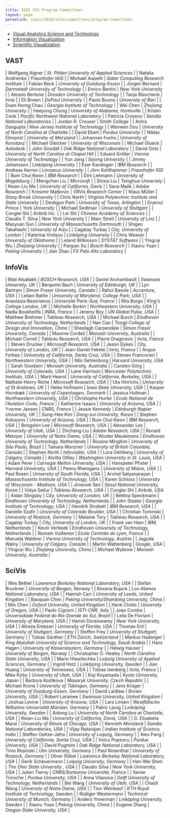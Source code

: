 ```yaml
---
title: IEEE VIS Program Committees
layout: page
permalink: /year/2019/info/committees/program-committees
---
```


* [Visual Analytics Science and Technology](#vast)
* [Information Visualization](#infovis)
* [Scientific Visualization](#scivis)

## <a name="vast"></a> VAST

| Wolfgang Aigner | *St. Pölten University of Applied Sciences* |
| Natalia Andrienko | *Fraunhofer IAIS* |
| Michaël Aupetit | *Qatar Computing Research Institute* |
| Fabian Beck | *University of Duisburg-Essen* |
| Jürgen Bernard | *Darmstadt University of Technology* |
| Enrico Bertini | *New York University* |
| Alessio Bertone | *Dresden University of Technology* |
| Tanja Blascheck | *Inria* |
| Eli Brown | *DePaul University* |
| Paolo Buono | *University of Bari* |
| Duen Horng Chau | *Georgia Institute of Technology* |
| Wei Chen | *Zhejiang University* |
| Haeyong Chung | *University of Alabama, Huntsville* |
| Kristin Cook | *Pacific Northwest National Laboratory* |
| Patricia Crossno | *Sandia National Laboratories* |
| Jordan R. Crouser | *Smith College* |
| Aritra Dasgupta | *New Jersey Institute of Technology* |
| Wenwen Dou | *University of North Carolina at Charlotte* |
| David Ebert | *Purdue University* |
| Niklas Elmqvist | *University of Maryland* |
| Johannes Fuchs | *University of Konstanz* |
| Michael Gleicher | *University of Wisconsin* |
| Michael Glueck | *Autodesk* |
| John Goodall | *Oak Ridge National Laboratory* |
| David Gotz | *University  of North Carolina at Chapel Hill* |
| Eduard Gröller | *Vienna University of Technology* |
| Yun Jang | *Sejong University* |
| Jimmy Johansson | *Linköping University* |
| Eser Kandogan | *IBM Research* |
| Andreas Kerren | *Linnaeus University* |
| Jörn Kohlhammer | *Fraunhofer IGD* |
| Bum Chul Kwon | *IBM Research* |
| Dirk Lehmann | *University of Magdeburg* |
| Mengchen Liu | *Microsoft* |
| Shixia Liu | *Tsinghua University* |
| Kwan-Liu Ma | *University of California, Davis* |
| Sana Malik | *Adobe Research* |
| Kresimir Matkovic | *VRVis Research Center* |
| Klaus Müller | *Stony Brook University* |
| Chris North | *Virginia Polytechnic Institute and State University* |
| Deokgun Park | *University of Texas, Arlington* |
| Enamul Prince | *York University* |
| Michael Sedlmair | *University of Stuttgart* |
| Conglei Shi | *Airbnb Inc.* |
| Lei Shi | *Chinese Academy of Sciences* |
| Claudio T. Silva | *New York University* |
| Marc Streit | *University of Linz* |
| Maoyuan Sun | *University of Massachusetts Dartmouth* |
| Shigeo Takahashi | *University of Aizu* |
| Cagatay Turkay | *City, University of London* |
| Katerina Vrotsou | *Linköping University* |
| Chris Weaver | *University of Oklahoma* |
| Leland Wilkinson | *SYSTAT Software* |
| Yingcai Wu | *Zhejiang University* |
| Panpan Xu | *Bosch Research* |
| Xiaoru Yuan | *Peking University* |
| Jian Zhao | *FX Palo Alto Laboratory* |


## <a name="infovis"></a> InfoVis

| Bilal Alsallakh | *BOSCH Research, USA* |
| Daniel Archambault | *Swansea University, UK* |
| Benjamin Bach | *University of Edinburgh, UK* |
| Lyn Bartram | *Simon Fraser University, Canada* |
| Rahul Basole | *Accenture, USA* |
| Leilani Battle | *University of Maryland, College Park, USA* |
| Anastasia Bezerianos | *Université Paris-Sud, France* |
| Rita Borgo | *King's College London, UK* |
| Michelle Borkin | *Northeastern University, USA* |
| Nadia Boukhelifa | *INRA, France* |
| Jeremy Boy | *UN Global Pulse, USA* |
| Matthew Brehmer | *Tableau Research, USA* |
| Michael Burch | *Eindhoven University of Technology, Netherlands* |
| Nan Cao | *Tongji College of Design and Innovation, China* |
| Sheelagh Carpendale | *Simon Fraser University, Canada* |
| Maxime Cordeil | *Monash University, Australia* |
| Michael Correll | *Tableau Research, USA* |
| Pierre Dragicevic | *Inria, France* |
| Steven Drucker | *Microsoft Research, USA* |
| Jason Dykes | *City, University of London, UK* |
| Jean-Daniel Fekete | *Inria, France* |
| Angus Forbes | *University of California, Santa Cruz, USA* |
| Steven Franconeri | *Northwestern University, USA* |
| Nils Gehlenborg | *Harvard University, USA* |
| Sarah Goodwin | *Monash University, Australia* |
| Carsten Görg | *University of Colorado, USA* |
| Lane Harrison | *Worcester Polytechnic Institute, USA* |
| Marti Hearst | *University of California, Berkeley, USA* |
| Nathalie Henry Riche | *Microsoft Research, USA* |
| Uta Hinrichs | *University of St Andrews, UK* |
| Heike Hofmann | *Iowa State University, USA* |
| Kasper Hornbæk | *University of Copenhagen, Denmark* |
| Jessica Hullman | *Northwestern University, USA* |
| Christophe Hurter | *Ecole National de l'Aviation Civile, France* |
| Katherine Isaacs | *University of Arizona, USA* |
| Yvonne Jansen | *CNRS, France* |
| Jessie Kennedy | *Edinburgh Napier University, UK* |
| Sung-Hee Kim | *Dong-eui University, Korea* |
| Stephen Kobourov | *University of Arizona, USA* |
| Bum Chul Kwon | *IBM Research, USA* |
| Bongshin Lee | *Microsoft Research, USA* |
| Alexander Lex | *University of Utah, USA* |
| Zhicheng Liu | *Adobe Research, USA* |
| Ronald Metoyer | *University of Notre Dame, USA* |
| Wouter Meulemans | *Eindhoven University of Technology, Netherlands* |
| Rosane Minghim | *University of São Paulo, Brazil* |
| Tamara Munzner | *University of British Columbia, Canada* |
| Stephen North | *Infovisible, USA* |
| Lora Oehlberg | *University of Calgary, Canada* |
| Alvitta Ottley | *Washington University in St. Louis, USA* |
| Adam Perer | *Carnegie Mellon University, USA* |
| Hanspeter Pfister | *Harvard University, USA* |
| Penny Rheingans | *University of Maine, USA* |
| Paul Rosen | *University of South Florida, USA* |
| Arvind Satyanarayan | *Massachusetts Institute of Technology, USA* |
| Karen Schloss | *University of Wisconsin - Madison, USA* |
| Jinwook Seo | *Seoul National University, Korea* |
| Vidya Setlur | *Tableau Research, USA* |
| Conglei Shi | *Airbnb, USA* |
| Aidan Slingsby | *City, University of London, UK* |
| Bettina Speckmann | *Eindhoven University of Technology, Netherlands* |
| John Stasko | *Georgia Institute of Technology, USA* |
| Hendrik Strobelt | *IBM Research, USA* |
| Danielle Szafir | *University of Colorado Boulder, USA* |
| Christian Tominski | *University of Rostock, Germany* |
| Melanie Tory | *Tableau Research, USA* |
| Cagatay Turkay | *City, University of London, UK* |
| Frank van Ham | *IBM, Netherlands* |
| Kevin Verbeek | *Eindhoven University of Technology, Netherlands* |
| Romain Vuillemot | *Ecole Centrale de Lyon, France* |
| Manuela Waldner | *Vienna University of Technology, Austria* |
| Jagoda Walny | *University of Calgary, Canada* |
| Martin Wattenberg | *Google, USA* |
| Yingcai Wu | *Zhejiang University, China* |
| Michael Wybrow | *Monash University, Australia* |

## <a name="scivis"></a> SciVis

| Wes Bethel | *Lawrence Berkeley National Laboratory, USA* |
| Stefan Bruckner | *University of Bergen, Norway* |
| Roxana Bujack | *Los Alamos National Laboratory, USA* |
| Hamish Carr | *University of Leeds, United Kingdom* |
| Baoquan Chen | *Peking University/Shandong University, China* |
| Min Chen | *Oxford University, United Kingdom* |
| Hank Childs | *University of Oregon, USA* |
| Paolo Cignoni | *ISTI-CNR, Italy* |
| Joao Comba | *Universidade Federal do Rio Grande do Sul, Brazil* |
| Leila De Floriani | *University of Maryland, USA* |
| Harish Doraiswamy | *New York University, USA* |
| Alireza Entezari | *University of Florida, USA* |
| Thomas Ertl | *University of Stuttgart, Germany* |
| Steffen Frey | *University of Stuttgart, Germany* |
| Tobias Günther | *ETH Zürich, Switzerland* |
| Markus Hadwiger | *King Abdullah University of Science and Technology, Saudi Arabia* |
| Hans Hagen | *University of Kaiserslautern, Germany* |
| Helwig Hauser | *University of Bergen, Norway* |
| Christopher G. Healey | *North Carolina State University, USA* |
| Mario Hlawitschka | *Leipzig University of Applied Sciences, Germany* |
| Ingrid Hotz | *Linköping University, Sweden* |
| Jian Huang | *University of Tennessee, USA* |
| Tobias Isenberg | *Inria, France* |
| Mike Kirby | *University of Utah, USA* |
| Koji Koyamada | *Kyoto University, Japan* |
| Barbora Kozlikova | *Masaryk University, Czech Republic* |
| Michael Krone | *University of Tübingen, Germany* |
| Jens Krüger | *University of Duisburg-Essen, Germany* |
| David Laidlaw | *Brown University, USA* |
| Robert Laramee | *Swansea University, United Kingdom* |
| Joshua Levine | *University of Arizona, USA* |
| Lars Linsen | *Westfälische Wilhelms-Universität Münster, Germany* |
| Patric Ljung | *Linköping University, Sweden* |
| Aidong Lu | *University of North Carolina at Charlotte, USA* |
| Kwan-Liu Ma | *University of California, Davis, USA* |
| G. Elisabeta Marai | *University of Illinois at Chicago, USA* |
| Kenneth Moreland | *Sandia National Laboratories, USA* |
| Vijay Natarajan | *Indian Institute of Science, India* |
| Steffen Oeltze-Jafra | *University of Leipzig, Germany* |
| Alex Pang | *University of California, Santa Cruz, USA* |
| Voicu Popescu | *Purdue University, USA* |
| David Pugmire | *Oak Ridge National Laboratory, USA* |
| Timo Ropinski | *Ulm University, Germany* |
| Paul Rosenthal | *University of Rostock, Germany* |
| Oliver Rübel | *Lawrence Berkeley National Laboratory, USA* |
| Gerik Scheuermann | *Leipzig University, Germany* |
| Han-Wei Shen | *The Ohio State University , USA* |
| Claudio Silva | *New York University, USA* |
| Julien Tierny | *CNRS/Sorbonne Université, France* |
| Xavier Tricoche | *Purdue University, USA* |
| Anna Vilanova | *Delft University of Technology, Netherlands* |
| Bei Wang | *University of Utah, USA* |
| Chaoli Wang | *University of Notre Dame, USA* |
| Tino Weinkauf | *KTH Royal Institute of Technology, Sweden* |
| Rüdiger Westermann | *Technical University of Munich, Germany* |
| Anders Ynnerman | *Linköping University, Sweden* |
| Xiaoru Yuan | *Peking University, China* |
| Eugene Zhang | *Oregon State University, USA* |
